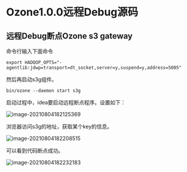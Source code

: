 # Ozone1.0.0远程Debug源码

## 远程Debug断点Ozone s3 gateway

命令行输入下面命令

```
export HADOOP_OPTS="-agentlib:jdwp=transport=dt_socket,server=y,suspend=y,address=5005"
```

然后再启动s3g组件。

```
bin/ozone --daemon start s3g
```

启动过程中，idea要启动远程断点程序。设置如下：

![image-20210804182125369](http://image-picgo.test.upcdn.net/img/20210804182125.png)

浏览器访问s3g的地址，获取某个key的信息。

![image-20210804182208515](http://image-picgo.test.upcdn.net/img/20210804182208.png)

可以看到代码断点成功。

![image-20210804182232183](http://image-picgo.test.upcdn.net/img/20210804182232.png)